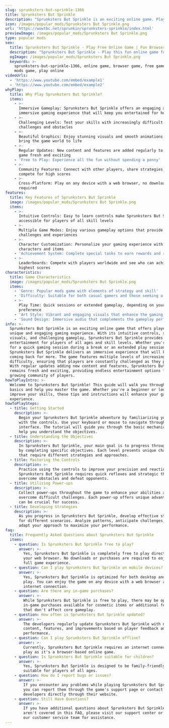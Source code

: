 ```yaml
---
slug: sprunksters-but-sprinkle-1366
title: Sprunksters But Sprinkle
description: "Sprunksters But Sprinkle is an exciting online game. Play for free directly in your browser!"
icon: /images/popular_mods/Sprunksters But Sprinkle.png
url: 'https://wowtbc.net/sprunkin/sprunksters-sprinkle/index.html'
previewImage: /images/popular_mods/Sprunksters But Sprinkle.png
type: popular mods
seo:
  title: Sprunksters But Sprinkle - Play Free Online Game | Fun Browser Games
  description: "Sprunksters But Sprinkle - Play this fun online game for free in your browser. No download required!"
  ogImage: /images/popular_mods/Sprunksters But Sprinkle.png
  keywords: >-
    sprunksters-but-sprinkle-1366, online game, browser game, free game, popular
    mods game, play online
videoUrls:
  - 'https://www.youtube.com/embed/example1'
  - 'https://www.youtube.com/embed/example2'
whyPlay:
  title: Why Play Sprunksters But Sprinkle?
  items:
    - >-
      Immersive Gameplay: Sprunksters But Sprinkle offers an engaging and
      immersive gaming experience that will keep you entertained for hours
    - >-
      Challenging Levels: Test your skills with increasingly difficult
      challenges and obstacles
    - >-
      Beautiful Graphics: Enjoy stunning visuals and smooth animations that
      bring the game world to life
    - >-
      Regular Updates: New content and features are added regularly to keep the
      game fresh and exciting
    - 'Free to Play: Experience all the fun without spending a penny'
    - >-
      Community Features: Connect with other players, share strategies, and
      compete for high scores
    - >-
      Cross-Platform: Play on any device with a web browser, no downloads
      required
features:
  title: Key Features of Sprunksters But Sprinkle
  image: /images/popular_mods/Sprunksters But Sprinkle.png
  items:
    - >-
      Intuitive Controls: Easy to learn controls make Sprunksters But Sprinkle
      accessible for players of all skill levels
    - >-
      Multiple Game Modes: Enjoy various gameplay options that provide different
      challenges and experiences
    - >-
      Character Customization: Personalize your gaming experience with unique
      characters and items
    - 'Achievement System: Complete special tasks to earn rewards and recognition'
    - >-
      Leaderboards: Compete with players worldwide and see who can achieve the
      highest scores
characteristics:
  title: Game Characteristics
  image: /images/popular_mods/Sprunksters But Sprinkle.png
  items:
    - 'Genre: Popular mods game with elements of strategy and skill'
    - 'Difficulty: Suitable for both casual gamers and those seeking a challenge'
    - >-
      Play Time: Quick sessions or extended gameplay, depending on your
      preference
    - 'Art Style: Vibrant and engaging visuals that enhance the gaming experience'
    - 'Sound Design: Immersive audio that complements the gameplay perfectly'
info: >-
  Sprunksters But Sprinkle is an exciting online game that offers players a
  unique and engaging gaming experience. With its intuitive controls, stunning
  visuals, and challenging gameplay, Sprunksters But Sprinkle provides hours of
  entertainment for players of all ages and skill levels. Whether you're looking
  for a quick gaming session during a break or an extended play session,
  Sprunksters But Sprinkle delivers an immersive experience that will keep you
  coming back for more. The game features multiple levels of increasing
  difficulty, ensuring that players are constantly challenged as they progress.
  With regular updates adding new content and features, Sprunksters But Sprinkle
  remains fresh and exciting, providing endless entertainment options for its
  growing community of players.
howToPlayIntro: >-
  Welcome to Sprunksters But Sprinkle! This guide will walk you through the
  basics and help you master the game. Whether you're a beginner or looking to
  improve your skills, these tips and instructions will enhance your gaming
  experience.
howToPlaySteps:
  - title: Getting Started
    description: >-
      Begin your Sprunksters But Sprinkle adventure by familiarizing yourself
      with the controls. Use your keyboard or mouse to navigate through the game
      interface. The tutorial will guide you through the basic mechanics and
      help you understand the objectives.
  - title: Understanding the Objectives
    description: >-
      In Sprunksters But Sprinkle, your main goal is to progress through levels
      by completing specific objectives. Each level presents unique challenges
      that require different strategies and approaches.
  - title: Mastering the Controls
    description: >-
      Practice using the controls to improve your precision and reaction time.
      Sprunksters But Sprinkle requires quick reflexes and strategic thinking to
      overcome obstacles and defeat opponents.
  - title: Utilizing Power-ups
    description: >-
      Collect power-ups throughout the game to enhance your abilities and
      overcome difficult challenges. Each power-up offers unique advantages that
      can be crucial for success.
  - title: Developing Strategies
    description: >-
      As you progress in Sprunksters But Sprinkle, develop effective strategies
      for different scenarios. Analyze patterns, anticipate challenges, and
      adapt your approach to maximize your performance.
faq:
  title: Frequently Asked Questions about Sprunksters But Sprinkle
  items:
    - question: Is Sprunksters But Sprinkle free to play?
      answer: >-
        Yes, Sprunksters But Sprinkle is completely free to play directly in
        your web browser. No downloads or purchases are required to enjoy the
        full game experience.
    - question: Can I play Sprunksters But Sprinkle on mobile devices?
      answer: >-
        Yes, Sprunksters But Sprinkle is optimized for both desktop and mobile
        play. You can enjoy the game on any device with a web browser and
        internet connection.
    - question: Are there any in-game purchases?
      answer: >-
        While Sprunksters But Sprinkle is free to play, there may be optional
        in-game purchases available for cosmetic items or additional features
        that don't affect core gameplay.
    - question: How often is Sprunksters But Sprinkle updated?
      answer: >-
        The developers regularly update Sprunksters But Sprinkle with new
        content, features, and improvements based on player feedback and game
        performance.
    - question: Can I play Sprunksters But Sprinkle offline?
      answer: >-
        Currently, Sprunksters But Sprinkle requires an internet connection to
        play as it's a browser-based online game.
    - question: Is Sprunksters But Sprinkle suitable for children?
      answer: >-
        Yes, Sprunksters But Sprinkle is designed to be family-friendly and
        suitable for players of all ages.
    - question: How do I report bugs or issues?
      answer: >-
        If you encounter any problems while playing Sprunksters But Sprinkle,
        you can report them through the game's support page or contact the
        developers directly through their website.
    - question: Still Have Questions?
      answer: >-
        If you have additional questions about Sprunksters But Sprinkle that
        aren't covered in this FAQ, please visit our support center or contact
        our customer service team for assistance.
---
```


